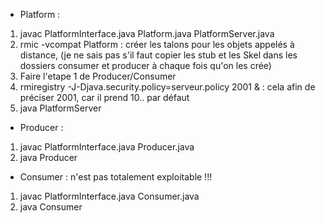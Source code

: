 - Platform : 
<ol>
    <li> javac PlatformInterface.java Platform.java PlatformServer.java </li>
    <li> rmic -vcompat Platform : créer les talons pour les objets appelés à distance, (je ne sais pas s'il faut copier les stub et les Skel dans les dossiers consumer et producer à chaque fois qu'on les crée)</li>
    <li> Faire l'etape 1 de Producer/Consumer </li>
    <li> rmiregistry -J-Djava.security.policy=serveur.policy 2001 & : cela afin de préciser 2001, car il prend 10.. par défaut </li>
    <li> java PlatformServer </li>
</ol>

 - Producer : 
 <ol>
    <li> javac PlatformInterface.java Producer.java</li>
    <li> java Producer </li>
</ol>

 - Consumer : n'est pas totalement exploitable !!! </p>
  <ol>
    <li> javac PlatformInterface.java Consumer.java</li>
    <li> java Consumer </li>
</ol>
